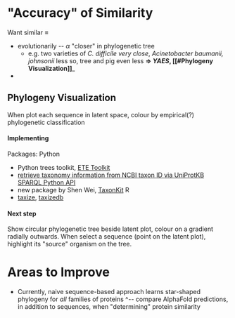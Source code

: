 # "Accuracy" of Similarity
Want similar $\equiv$
- evolutionarily -- $\alpha$ "closer" in phylogenetic tree
	- e.g. two varieties of _C. difficile_ _very close_, _Acinetobacter baumanii, johnsonii_ less so, tree and pig even less
	__=> _YAES_, [[#Phylogeny Visualization]]___
- 

## Phylogeny Visualization
When plot each sequence in latent space, colour by empirical(?) phylogenetic classification

#### Implementing
Packages:
Python
- Python trees toolkit, [ETE Toolkit](http://etetoolkit.org/)
- [retrieve taxonomy information from NCBI taxon ID via UniProtKB SPARQL Python API](https://github.com/sib-swiss/sparql-training/blob/master/uniprot/04_taxonomy.ipynb)
- new package by Shen Wei, [TaxonKit](https://bioinf.shenwei.me/taxonkit/)
R
- [taxize](https://docs.ropensci.org/taxize/), [taxizedb](https://docs.ropensci.org/taxizedb/)
 
#### Next step
Show circular phylogenetic tree beside latent plot, colour on a gradient radially outwards. When select a sequence (point on the latent plot), highlight its "source" organism on the tree.

# Areas to Improve
- Currently, naive sequence-based approach learns star-shaped phylogeny for *all* families of proteins
	^-- compare AlphaFold predictions, in addition to sequences, when "determining" protein similarity